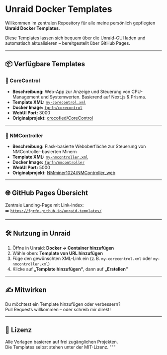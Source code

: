 # Unraid Docker Templates

Willkommen im zentralen Repository für alle meine persönlich gepflegten **Unraid Docker Templates**.

Diese Templates lassen sich bequem über die Unraid-GUI laden und automatisch aktualisieren – bereitgestellt über GitHub Pages.

---

## 📦 Verfügbare Templates

### 🧠 CoreControl

- **Beschreibung:** Web-App zur Anzeige und Steuerung von CPU-Management und Systemwerten. Basierend auf Next.js & Prisma.
- **Template XML:** [`my-corecontrol.xml`](https://fgrfn.github.io/unraid-templates/my-corecontrol.xml)
- **Docker Image:** [`fgrfn/corecontrol`](https://hub.docker.com/r/fgrfn/corecontrol)
- **WebUI Port:** 3000
- **Originalprojekt:** [crocofied/CoreControl](https://github.com/crocofied/CoreControl)

---

### 🔧 NMController

- **Beschreibung:** Flask-basierte Weboberfläche zur Steuerung von NMController-basierten Minern
- **Template XML:** [`my-nmcontroller.xml`](https://fgrfn.github.io/unraid-templates/my-nmcontroller.xml)
- **Docker Image:** [`fgrfn/nmcontroller`](https://hub.docker.com/r/fgrfn/nmcontroller)
- **WebUI Port:** 5000
- **Originalprojekt:** [NMminer1024/NMController_web](https://github.com/NMminer1024/NMController_web)

---

## 🌐 GitHub Pages Übersicht

Zentrale Landing-Page mit Link-Index:  
➡️ [`https://fgrfn.github.io/unraid-templates/`](https://fgrfn.github.io/unraid-templates/)

---

## 🛠️ Nutzung in Unraid

1. Öffne in Unraid: **Docker → Container hinzufügen**
2. Wähle oben: **Template von URL hinzufügen**
3. Füge den gewünschten XML-Link ein (z. B. `my-corecontrol.xml` oder `my-nmcontroller.xml`)
4. Klicke auf **„Template hinzufügen“**, dann auf **„Erstellen“**

---

## ✍️ Mitwirken

Du möchtest ein Template hinzufügen oder verbessern?  
Pull Requests willkommen – oder schreib mir direkt!

---

## 📄 Lizenz

Alle Vorlagen basieren auf frei zugänglichen Projekten.  
Die Templates selbst stehen unter der MIT-Lizenz.
"""
